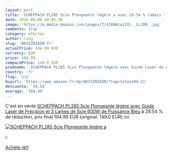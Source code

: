 ```yaml
---
layout: post
title: 'SCHEPPACH PL285 Scie Plongeante légère a avec 29.54 % rabais '
date: 2020-08-08 20:05:38
image: 'https://m.media-amazon.com/images/I/416NAcaz2VL._SL200_.jpg'
comments: true
category: ofertas
author: ring
slug: 'B015ZMZA5M-fr'
actualPrice: 104.99 EUR
currency: EUR
price: 104.99
comparePrice: 149.0 EUR
prodname: 'SCHEPPACH PL285 Scie Plongeante légère avec Guide Laser de Précision et 3 Lames de Scie  600W de Puissance  Bleu'
country: 'fr'
flag: '🇫🇷'
buyurl: 'https://www.amazon.fr/dp/B015ZMZA5M/?tag=tolees0d-21'
descuento: '29.54'
average: '104.99'
---
```


C'est en vente [SCHEPPACH PL285 Scie Plongeante légère avec Guide Laser de Précision et 3 Lames de Scie  600W de Puissance  Bleu](https://www.amazon.fr/dp/B015ZMZA5M/?tag=tolees0d-21)  à  29.54 % de réduction, prix final  104.99 EUR (original: 149.0 EUR) ici:

[![SCHEPPACH PL285 Scie Plongeante légère a](https://m.media-amazon.com/images/I/416NAcaz2VL._SL200_.jpg)](https://www.amazon.fr/dp/B015ZMZA5M/?tag=tolees0d-21)

ℹ️:


[Achète-le!!](https://www.amazon.fr/dp/B015ZMZA5M/?tag=tolees0d-21)
